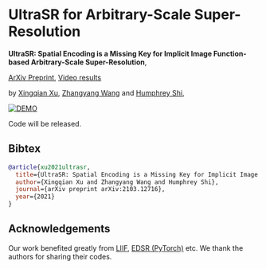 # UltraSR for Arbitrary-Scale Super-Resolution

**UltraSR: Spatial Encoding is a Missing Key for Implicit Image Function-based Arbitrary-Scale Super-Resolution**, 

[ArXiv Preprint](https://arxiv.org/abs/2103.12716), [Video results](https://youtu.be/9ylD8TlSlyM)

by [Xingqian Xu](https://scholar.google.com/citations?user=s1X82zMAAAAJ&hl=en), [Zhangyang Wang](https://vita-group.github.io/index.html) and [Humphrey Shi](https://www.humphreyshi.com/), 

[![DEMO](https://img.youtube.com/vi/9ylD8TlSlyM/0.jpg)](https://www.youtube.com/watch?v=9ylD8TlSlyM)


Code will be released.

## Bibtex
```bibtex
@article{xu2021ultrasr,
  title={UltraSR: Spatial Encoding is a Missing Key for Implicit Image Function-based Arbitrary-Scale Super-Resolution},
  author={Xingqian Xu and Zhangyang Wang and Humphrey Shi},
  journal={arXiv preprint arXiv:2103.12716},
  year={2021}
}
```

## Acknowledgements
Our work benefited greatly from [LIIF](https://github.com/yinboc/liif), [EDSR (PyTorch)](https://github.com/thstkdgus35/EDSR-PyTorch) etc. We thank the authors for sharing their codes.
